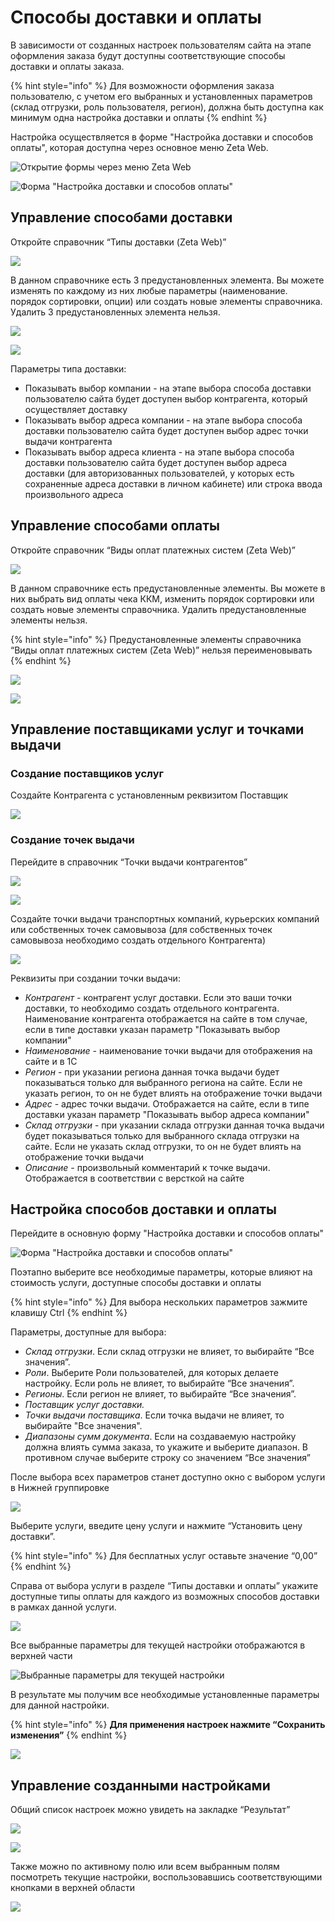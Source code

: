 # Способы доставки и оплаты

В зависимости от созданных настроек пользователям сайта на этапе оформления заказа будут доступны соответствующие способы доставки и оплаты заказа.

{% hint style="info" %}
Для возможности оформления заказа пользователю, с учетом его выбранных и установленных параметров \(склад отгрузки, роль пользователя, регион\), должна быть доступна как минимум одна настройка доставки и оплаты
{% endhint %}

Настройка осуществляется в форме "Настройка доставки и способов оплаты", которая доступна через основное меню Zeta Web.

![&#x41E;&#x442;&#x43A;&#x440;&#x44B;&#x442;&#x438;&#x435; &#x444;&#x43E;&#x440;&#x43C;&#x44B; &#x447;&#x435;&#x440;&#x435;&#x437; &#x43C;&#x435;&#x43D;&#x44E; Zeta Web](../.gitbook/assets/image%20%28295%29.png)

![&#x424;&#x43E;&#x440;&#x43C;&#x430; &quot;&#x41D;&#x430;&#x441;&#x442;&#x440;&#x43E;&#x439;&#x43A;&#x430; &#x434;&#x43E;&#x441;&#x442;&#x430;&#x432;&#x43A;&#x438; &#x438; &#x441;&#x43F;&#x43E;&#x441;&#x43E;&#x431;&#x43E;&#x432; &#x43E;&#x43F;&#x43B;&#x430;&#x442;&#x44B;&quot;](../.gitbook/assets/image%20%28280%29.png)

## Управление способами доставки

Откройте справочник “Типы доставки \(Zeta Web\)”

![](../.gitbook/assets/image%20%28325%29.png)

В данном справочнике есть 3 предустановленных элемента. Вы можете изменять по каждому из них любые параметры \(наименование. порядок сортировки, опции\) или создать новые элементы справочника. Удалить 3 предустановленных элемента нельзя.

![](../.gitbook/assets/image%20%28147%29.png)

![](../.gitbook/assets/image%20%28181%29.png)

Параметры типа доставки:

* Показывать выбор компании - на этапе выбора способа доставки пользователю сайта будет доступен выбор контрагента, который осуществляет доставку
* Показывать выбор адреса компании - на этапе выбора способа доставки пользователю сайта будет доступен выбор адрес точки выдачи контрагента
* Показывать выбор адреса клиента - на этапе выбора способа доставки пользователю сайта будет доступен выбор адреса доставки \(для авторизованных пользователей, у которых есть сохраненные адреса доставки в личном кабинете\) или строка ввода произвольного адреса

## Управление способами оплаты

Откройте справочник “Виды оплат платежных систем \(Zeta Web\)”

![](../.gitbook/assets/image%20%28274%29.png)

В данном справочнике есть предустановленные элементы. Вы можете в них выбрать вид оплаты чека ККМ, изменить порядок сортировки или создать новые элементы справочника. Удалить предустановленные элементы нельзя.

{% hint style="info" %}
Предустановленные элементы справочника “Виды оплат платежных систем \(Zeta Web\)” нельзя переименовывать
{% endhint %}

![](../.gitbook/assets/image%20%2834%29.png)

![](../.gitbook/assets/image%20%28173%29.png)

## Управление поставщиками услуг и точками выдачи

### Создание поставщиков услуг

Создайте Контрагента с установленным реквизитом Поставщик

![](../.gitbook/assets/image%20%28193%29.png)

### Создание точек выдачи

Перейдите в справочник “Точки выдачи контрагентов”

![](../.gitbook/assets/image%20%28196%29.png)

![](../.gitbook/assets/image%20%28241%29.png)

Создайте точки выдачи транспортных компаний, курьерских компаний или собственных точек самовывоза \(для собственных точек самовывоза необходимо создать отдельного Контрагента\)

![](../.gitbook/assets/image%20%28348%29.png)

Реквизиты при создании точки выдачи:

* _Контрагент -_ контрагент услуг доставки. Если это ваши точки доставки, то необходимо создать отдельного контрагента. Наименование контрагента отображается на сайте в том случае, если в типе доставки указан параметр "Показывать выбор компании"
* _Наименование -_ наименование точки выдачи для отображения на сайте и в 1С
* _Регион_ - при указании региона данная точка выдачи будет показываться только для выбранного региона на сайте. Если не указать регион, то он не будет влиять на отображение точки выдачи
* _Адрес_ - адрес точки выдачи. Отображается на сайте, если в типе доставки указан параметр "Показывать выбор адреса компании"
* _Склад отгрузки_ - при указании склада отгрузки данная точка выдачи будет показываться только для выбранного склада отгрузки на сайте. Если не указать склад отгрузки, то он не будет влиять на отображение точки выдачи
* _Описание_ - произвольный комментарий к точке выдачи. Отображается в соответствии с версткой на сайте

## Настройка способов доставки и оплаты

Перейдите в основную форму "Настройка доставки и способов оплаты"

![&#x424;&#x43E;&#x440;&#x43C;&#x430; &quot;&#x41D;&#x430;&#x441;&#x442;&#x440;&#x43E;&#x439;&#x43A;&#x430; &#x434;&#x43E;&#x441;&#x442;&#x430;&#x432;&#x43A;&#x438; &#x438; &#x441;&#x43F;&#x43E;&#x441;&#x43E;&#x431;&#x43E;&#x432; &#x43E;&#x43F;&#x43B;&#x430;&#x442;&#x44B;&quot;](../.gitbook/assets/image%20%28280%29.png)

Поэтапно выберите все необходимые параметры, которые влияют на стоимость услуги, доступные способы доставки и оплаты

{% hint style="info" %}
Для выбора нескольких параметров зажмите клавишу Ctrl
{% endhint %}

Параметры, доступные для выбора:

* _Склад отгрузки_. Если склад отгрузки не влияет, то выбирайте “Все значения”.
* _Роли_. Выберите Роли пользователей, для которых делаете настройку. Если роль не влияет, то выбирайте “Все значения”.
* _Регионы_. Если регион не влияет, то выбирайте “Все значения”.
* _Поставщик услуг доставки._
* _Точки выдачи поставщика_. Если точка выдачи не влияет, то выбирайте "Все значения".
* _Диапазоны сумм документа_. Если на создаваемую настройку должна влиять сумма заказа, то укажите и выберите диапазон. В противном случае выберите строку со значением “Все значения”

После выбора всех параметров станет доступно окно с выбором услуги в Нижней группировке

![](../.gitbook/assets/image%20%2813%29.png)

Выберите услуги, введите цену услуги и нажмите “Установить цену доставки”.

{% hint style="info" %}
Для бесплатных услуг оставьте значение “0,00”
{% endhint %}

Справа от выбора услуги в разделе “Типы доставки и оплаты” укажите доступные типы оплаты для каждого из возможных способов доставки в рамках данной услуги.

![](../.gitbook/assets/image%20%28249%29.png)

Все выбранные параметры для текущей настройки отображаются в верхней части

![&#x412;&#x44B;&#x431;&#x440;&#x430;&#x43D;&#x43D;&#x44B;&#x435; &#x43F;&#x430;&#x440;&#x430;&#x43C;&#x435;&#x442;&#x440;&#x44B; &#x434;&#x43B;&#x44F; &#x442;&#x435;&#x43A;&#x443;&#x449;&#x435;&#x439; &#x43D;&#x430;&#x441;&#x442;&#x440;&#x43E;&#x439;&#x43A;&#x438;](../.gitbook/assets/image%20%28383%29.png)

В результате мы получим все необходимые установленные параметры для данной настройки.

{% hint style="info" %}
**Для применения настроек нажмите “Сохранить изменения”**
{% endhint %}

![](../.gitbook/assets/image%20%2875%29.png)

## Управление созданными настройками

Общий список настроек можно увидеть на закладке “Результат”

![](../.gitbook/assets/image%20%28290%29.png)

![](../.gitbook/assets/image%20%28277%29.png)

Также можно по активному полю или всем выбранным полям посмотреть текущие настройки, воспользовавшись соответствующими кнопками в верхней области

![](../.gitbook/assets/image%20%28139%29.png)



